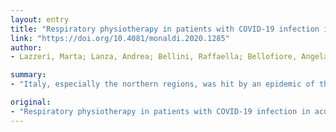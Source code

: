 ```yaml
---
layout: entry
title: "Respiratory physiotherapy in patients with COVID-19 infection in acute setting: a Position Paper of the Italian Association of Respiratory Physiotherapists (ARIR)"
link: "https://doi.org/10.4081/monaldi.2020.1285"
author:
- Lazzeri, Marta; Lanza, Andrea; Bellini, Raffaella; Bellofiore, Angela; Cecchetto, Simone; Colombo, Alessia; D'Abrosca, Francesco; Del Monaco, Cesare; Gaudiello, Giuseppe; Paneroni, Mara; Privitera, Emilia; Retucci, Mariangela; Rossi, Veronica; Santambrogio, Martina; Sommariva, Maurizio; Frigerio, Pamela

summary:
- "Italy, especially the northern regions, was hit by an epidemic of the new SARS-Cov-2 coronavirus that spread from China between December 2019 and January 2020. The entire healthcare system had to respond promptly in a very short time to an exponential growth of the number of subjects affected by COVID-19. It was the first time Italy has been hit by the new Corona virus that spreads from China from December 2019 to January 2020, with the need of semi-intensive and intensive care units."

original:
- "Respiratory physiotherapy in patients with COVID-19 infection in acute setting: a Position Paper of the Italian Association of Respiratory Physiotherapists (ARIR) On February 2020, Italy, especially the northern regions, was hit by an epidemic of the new SARS-Cov-2 coronavirus that spread from China between December 2019 and January 2020. The entire healthcare system had to respond promptly in a very short time to an exponential growth of the number of subjects affected by COVID-19 (Coronavirus disease 2019) with the need of semi-intensive and intensive care units."
---
```


